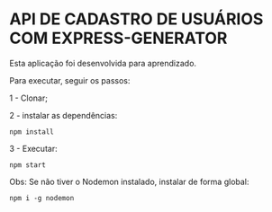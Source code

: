 # API DE CADASTRO DE USUÁRIOS COM EXPRESS-GENERATOR

Esta aplicação foi desenvolvida para aprendizado.

Para executar, seguir os passos:

1 - Clonar;

2 - instalar as dependências:

```
npm install
```

3 - Executar:
```
npm start
```

Obs: Se não tiver o Nodemon instalado, instalar de forma global:

```
npm i -g nodemon
```